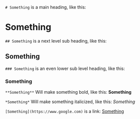 
`# Something` is a main heading, like this:  

<div class="pb-3"></div>

# Something 

<div class="pb-3"></div>

`## Something` is a next level sub heading, like this:  

<div class="pb-3"></div>

## Something 

<div class="pb-3"></div>

`### Something` is an even lower sub level heading, like this: 

<div class="pb-3"></div>

### Something

<div class="pb-3"></div>

`**Something**` Will make something bold, like this: **Something** 

<div class="pb-3"></div>

`*Something*` Will make something italicized, like this: *Something* 

<div class="pb-3"></div>

`[Something](https://www.google.com)` is a link: <a class="cyanLink" href="https://www.google.com">Something</a>

<div class="pb-3"></div>
